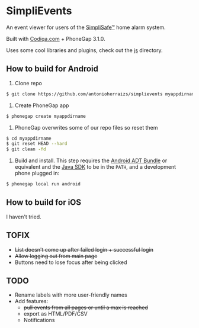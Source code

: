 # SimpliEvents
An event viewer for users of the [SimpliSafe&trade;](http://www.simplisafe.com) home alarm system.

Built with [Codiqa.com](http://www.codiqa.com) + PhoneGap 3.1.0.

Uses some cool libraries and plugins, check out the [js](www/js) directory.

## How to build for Android

1. Clone repo
```sh
$ git clone https://github.com/antonioherraizs/simplievents myappdirname
```

1. Create PhoneGap app
```sh
$ phonegap create myappdirname
```

1. PhoneGap overwrites some of our repo files so reset them
```sh
$ cd myappdirname
$ git reset HEAD --hard
$ git clean -fd
```

1. Build and install. This step requires the [Android ADT Bundle](http://developer.android.com/sdk/index.html) or equivalent and the [Java SDK](http://www.oracle.com/technetwork/java/javase/downloads/index.html) to be in the `PATH`, and a development phone plugged in:
```sh
$ phonegap local run android
```

## How to build for iOS
I haven't tried.

## TOFIX

- ~~List doesn't come up after failed login + successful login~~
- ~~Allow logging out from main page~~
- Buttons need to lose focus after being clicked

## TODO
- Rename labels with more user-friendly names
- Add features:
  - ~~pull events from all pages or until a max is reached~~
  - export as HTML/PDF/CSV
  - Notifications
